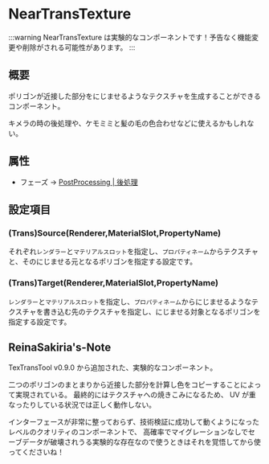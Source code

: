 # NearTransTexture

:::warning
NearTransTexture は実験的なコンポーネントです！予告なく機能変更や削除がされる可能性があります。
:::

## 概要

ポリゴンが近接した部分をにじませるようなテクスチャを生成することができるコンポーネント。

キメラの時の後処理や、ケモミミと髪の毛の色合わせなどに使えるかもしれない。

## 属性

- フェーズ -> [PostProcessing | 後処理](/docs/Reference/General/ExecutionOrder.md#postprocessing--後処理)

## 設定項目

### (Trans)Source(Renderer,MaterialSlot,PropertyName)

それぞれ`レンダラー`と`マテリアルスロット`を指定し、`プロパティネーム`からテクスチャと、そのにじませる元となるポリゴンを指定する設定です。

### (Trans)Target(Renderer,MaterialSlot,PropertyName)

`レンダラー`と`マテリアルスロット`を指定し、`プロパティネーム`からにじませるようなテクスチャを書き込む先のテクスチャを指定し、にじませる対象となるポリゴンを指定する設定です。

## ReinaSakiria's-Note

TexTransTool v0.9.0 から追加された、実験的なコンポーネント。

二つのポリゴンのまとまりから近接した部分を計算し色をコピーすることによって実現されている。
最終的にはテクスチャへの焼きこみになるため、 UV が重なったりしている状況では正しく動作しない。

インターフェースが非常に整っておらず、技術検証に成功して動くようになったレベルのクオリティのコンポーネントで、
高確率でマイグレーションなしでセーブデータが破壊されうる実験的な存在なので使うときはそれを覚悟してから使ってくださいね！
